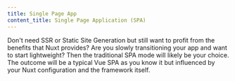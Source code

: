 ```yaml
---
title: Single Page App
content_title: Single Page Application (SPA)
---
```

Don't need SSR or Static Site Generation but still want to profit from the benefits that Nuxt provides?
Are you slowly transitioning your app and want to start lightweight? Then the traditional SPA mode will
likely be your choice.
The outcome will be a typical Vue SPA as you know it but influenced by your Nuxt configuration and the
framework itself.
